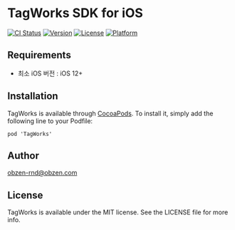 # TagWorks SDK for iOS

[![CI Status](https://img.shields.io/travis/68175154/TagWorks.svg?style=flat)](https://travis-ci.org/68175154/TagWorks)
[![Version](https://img.shields.io/cocoapods/v/TagWorks.svg?style=flat)](https://cocoapods.org/pods/TagWorks)
[![License](https://img.shields.io/cocoapods/l/TagWorks.svg?style=flat)](https://cocoapods.org/pods/TagWorks)
[![Platform](https://img.shields.io/cocoapods/p/TagWorks.svg?style=flat)](https://cocoapods.org/pods/TagWorks)

## Requirements

* 최소 iOS 버전 : iOS 12+

## Installation

TagWorks is available through [CocoaPods](https://cocoapods.org). To install
it, simply add the following line to your Podfile:

```ruby5
pod 'TagWorks'
```

## Author

obzen-rnd@obzen.com

## License

TagWorks is available under the MIT license. See the LICENSE file for more info.
